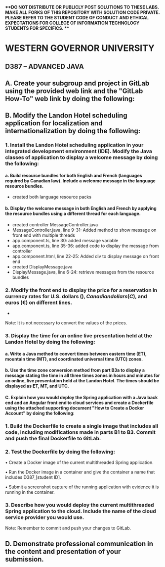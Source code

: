 <strong> **DO NOT DISTRIBUTE OR PUBLICLY POST SOLUTIONS TO THESE LABS. MAKE ALL FORKS OF THIS REPOSITORY WITH SOLUTION CODE PRIVATE. PLEASE REFER TO THE STUDENT CODE OF CONDUCT AND ETHICAL EXPECTATIONS FOR COLLEGE OF INFORMATION TECHNOLOGY STUDENTS FOR SPECIFICS. ** </strong>

# WESTERN GOVERNOR UNIVERSITY 
## D387 – ADVANCED JAVA


## A.  Create your subgroup and project in GitLab using the provided web link and the "GitLab How-To" web link by doing the following:

## B.  Modify the Landon Hotel scheduling application for localization and internationalization by doing the following:

### <t> 1.   Install the Landon Hotel scheduling application in your integrated development environment (IDE). Modify the Java classes of application to display a welcome message by doing the following:

#### a.  Build resource bundles for both English and French (languages required by Canadian law). Include a welcome message in the language resource bundles.
- created both language resource packs<br>



#### b.  Display the welcome message in both English and French by applying the resource bundles using a different thread for each language.
- created controller MessageController.java<br>
- MessageController.java, line 9-31: Added method to show message on front end with multiple threads<br>
- app.component.ts, line 30: added message variable<br>
- app.component.ts, line 35-36: added code to display the message from controller<br>
- app.component.html, line 22-25: Added div to display message on front end<br>
- created DisplayMessage.java 
- DisplayMessage.java, line 6-24: retrieve messages from the resource bundles


### 2.  Modify the front end to display the price for a reservation in currency rates for U.S. dollars ($), Canadian dollars (C$), and euros (€) on different lines.
- 

Note: It is not necessary to convert the values of the prices.


### 3.  Display the time for an online live presentation held at the Landon Hotel by doing the following:

#### a.  Write a Java method to convert times between eastern time (ET), mountain time (MT), and coordinated universal time (UTC) zones.

#### b.  Use the time zone conversion method from part B3a to display a message stating the time in all three times zones in hours and minutes for an online, live presentation held at the Landon Hotel. The times should be displayed as ET, MT, and UTC.


#### C.  Explain how you would deploy the Spring application with a Java back end and an Angular front end to cloud services and create a Dockerfile using the attached supporting document "How to Create a Docker Account" by doing the following:

### 1.  Build the Dockerfile to create a single image that includes all code, including modifications made in parts B1 to B3. Commit and push the final Dockerfile to GitLab.

### 2.  Test the Dockerfile by doing the following:

•   Create a Docker image of the current multithreaded Spring application.

•   Run the Docker image in a container and give the container a name that includes D387_[student ID].

•   Submit a screenshot capture of the running application with evidence it is running in the container.

### 3.  Describe how you would deploy the current multithreaded Spring application to the cloud. Include the name of the cloud service provider you would use.


Note: Remember to commit and push your changes to GitLab.


## D.  Demonstrate professional communication in the content and presentation of your submission.


